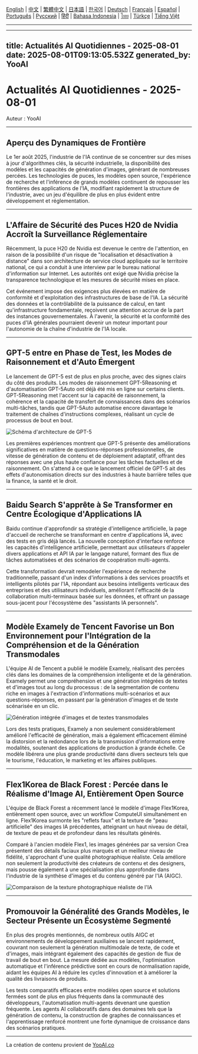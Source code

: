 [English](./en.md) | [中文](./zh.md) | [繁體中文](./zh-TW.md) | [日本語](./ja.md) | [한국어](./ko.md) | [Deutsch](./de.md) | [Français](./fr.md) | [Español](./es.md) | [Português](./pt.md) | [Русский](./ru.md) | [हिंदी](./hi.md) | [Bahasa Indonesia](./id.md) | [ไทย](./th.md) | [Türkçe](./tr.md) | [Tiếng Việt](./vi.md)

---

---
title: Actualités AI Quotidiennes - 2025-08-01
date: 2025-08-01T09:13:05.532Z
generated_by: YooAI
---

# Actualités AI Quotidiennes - 2025-08-01

Auteur : YooAI

---

## Aperçu des Dynamiques de Frontière

Le 1er août 2025, l'industrie de l'IA continue de se concentrer sur des mises à jour d'algorithmes clés, la sécurité industrielle, la disponibilité des modèles et les capacités de génération d'images, générant de nombreuses percées. Les technologies de puces, les modèles open source, l'expérience de recherche et l'inférence de grands modèles continuent de repousser les frontières des applications de l'IA, modifiant rapidement la structure de l'industrie, avec un jeu d'équilibre de plus en plus évident entre développement et réglementation.

---

## L'Affaire de Sécurité des Puces H20 de Nvidia Accroît la Surveillance Réglementaire

Récemment, la puce H20 de Nvidia est devenue le centre de l'attention, en raison de la possibilité d'un risque de "localisation et désactivation à distance" dans son architecture de service cloud appliquée sur le territoire national, ce qui a conduit à une interview par le bureau national d'information sur Internet. Les autorités ont exigé que Nvidia précise la transparence technologique et les mesures de sécurité mises en place.

Cet événement impose des exigences plus élevées en matière de conformité et d'exploitation des infrastructures de base de l'IA. La sécurité des données et la contrôlabilité de la puissance de calcul, en tant qu'infrastructure fondamentale, reçoivent une attention accrue de la part des instances gouvernementales. À l'avenir, la sécurité et la conformité des puces d'IA générales pourraient devenir un moteur important pour l'autonomie de la chaîne d'industrie de l'IA locale.

---

## GPT-5 entre en Phase de Test, les Modes de Raisonnement et d'Auto Émergent

Le lancement de GPT-5 est de plus en plus proche, avec des signes clairs du côté des produits. Les modes de raisonnement GPT-5Reasoning et d'automatisation GPT-5Auto ont déjà été mis en ligne sur certains clients. GPT-5Reasoning met l'accent sur la capacité de raisonnement, la cohérence et la capacité de transfert de connaissances dans des scénarios multi-tâches, tandis que GPT-5Auto automatise encore davantage le traitement de chaînes d'instructions complexes, réalisant un cycle de processus de bout en bout.

![Schéma d'architecture de GPT-5](https://images.unsplash.com/photo-1506744038136-46273834b3fb?auto=format&fit=crop&w=800&q=80)

Les premières expériences montrent que GPT-5 présente des améliorations significatives en matière de questions-réponses professionnelles, de vitesse de génération de contenu et de déploiement adaptatif, offrant des réponses avec une plus haute confiance pour les tâches factuelles et de raisonnement. On s'attend à ce que le lancement officiel de GPT-5 ait des effets d'autonomisation directs sur des industries à haute barrière telles que la finance, la santé et le droit.

---

## Baidu Search S'apprête à Se Transformer en Centre Écologique d'Applications IA

Baidu continue d'approfondir sa stratégie d'intelligence artificielle, la page d'accueil de recherche se transformant en centre d'applications IA, avec des tests en gris déjà lancés. La nouvelle conception d'interface renforce les capacités d'intelligence artificielle, permettant aux utilisateurs d'appeler divers applications et API IA par le langage naturel, formant des flux de tâches automatisées et des scénarios de coopération multi-agents.

Cette transformation devrait remodeler l'expérience de recherche traditionnelle, passant d'un index d'informations à des services proactifs et intelligents pilotés par l'IA, répondant aux besoins intelligents verticaux des entreprises et des utilisateurs individuels, améliorant l'efficacité de la collaboration multi-terminaux basée sur les données, et offrant un passage sous-jacent pour l'écosystème des "assistants IA personnels".

---

## Modèle Examely de Tencent Favorise un Bon Environnement pour l'Intégration de la Compréhension et de la Génération Transmodales

L'équipe AI de Tencent a publié le modèle Examely, réalisant des percées clés dans les domaines de la compréhension intelligente et de la génération. Examely permet une compréhension et une génération intégrées de textes et d'images tout au long du processus : de la segmentation de contenu riche en images à l'extraction d'informations multi-scénarios et aux questions-réponses, en passant par la génération d'images et de texte scénarisée en un clic.

![Génération intégrée d'images et de textes transmodales](https://images.unsplash.com/photo-1464983953574-0892a716854b?auto=format&fit=crop&w=800&q=80)

Lors des tests pratiques, Examely a non seulement considérablement amélioré l'efficacité de génération, mais a également efficacement éliminé la distorsion et la redondance lors de la transmission d'informations entre modalités, soutenant des applications de production à grande échelle. Ce modèle libérera une plus grande productivité dans divers secteurs tels que le tourisme, l'éducation, le marketing et les affaires publiques.

---

## Flex1Korea de Black Forest : Percée dans le Réalisme d'Image AI, Entièrement Open Source

L'équipe de Black Forest a récemment lancé le modèle d'image Flex1Korea, entièrement open source, avec un workflow ComputeUI simultanément en ligne. Flex1Korea surmonte les "reflets faux" et la texture de "peau artificielle" des images IA précédentes, atteignant un haut niveau de détail, de texture de peau et de profondeur dans les résultats générés.

Comparé à l'ancien modèle Flex1, les images générées par sa version Crea présentent des détails faciaux plus marqués et un meilleur niveau de fidélité, s'approchant d'une qualité photographique réaliste. Cela améliore non seulement la productivité des créateurs de contenu et des designers, mais pousse également à une spécialisation plus approfondie dans l'industrie de la synthèse d'images et du contenu généré par l'IA (AIGC).

![Comparaison de la texture photographique réaliste de l'IA](https://images.unsplash.com/photo-1519125323398-675f0ddb6308?auto=format&fit=crop&w=800&q=80)

---

## Promouvoir la Généralité des Grands Modèles, le Secteur Présente un Écosystème Segmenté

En plus des progrès mentionnés, de nombreux outils AIGC et environnements de développement auxiliaires se lancent rapidement, couvrant non seulement la génération multimodale de texte, de code et d'images, mais intégrant également des capacités de gestion de flux de travail de bout en bout. La mesure dédiée aux modèles, l'optimisation automatique et l'inférence prédictive sont en cours de normalisation rapide, aidant les équipes AI à réduire les cycles d'innovation et à améliorer la qualité des livraisons de produits.

Les tests comparatifs efficaces entre modèles open source et solutions fermées sont de plus en plus fréquents dans la communauté des développeurs, l'automatisation multi-agents devenant une question fréquente. Les agents AI collaboratifs dans des domaines tels que la génération de contenu, la construction de graphes de connaissances et l'apprentissage renforcé montrent une forte dynamique de croissance dans des scénarios pratiques.

---

La création de contenu provient de [YooAI.co](https://yooai.co/)